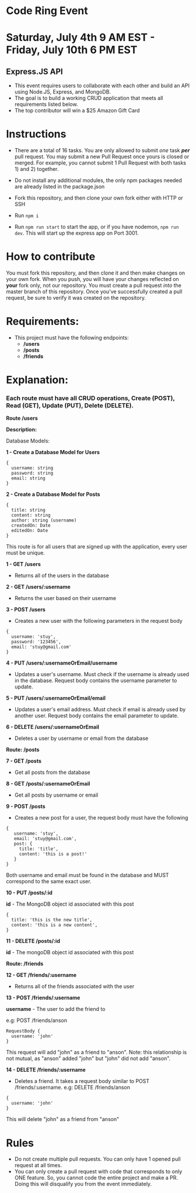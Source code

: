 # Code Ring Event

# Saturday, July 4th 9 AM EST - Friday, July 10th 6 PM EST

## Express.JS API

- This event requires users to collaborate with each other and build an API using Node.JS, Express, and MongoDB.
- The goal is to build a working CRUD application that meets all requirements listed below.
- The top contributor will win a $25 Amazon Gift Card

# Instructions

- There are a total of 16 tasks. You are only allowed to submit *one* task ***per*** pull request. You may submit a new Pull Request once yours is closed or merged. For example, you cannot submit 1 Pull Request with both tasks 1) and 2) together.

- Do not install any additional modules, the only npm packages needed are already listed in the package.json

- Fork this repository, and then clone your own fork either with HTTP or SSH

- Run `npm i`

- Run `npm run start` to start the app, or if you have nodemon, `npm run dev`. This will start up the express app on Port 3001.


# How to contribute

You must fork this repository, and then clone it and then make changes on your own fork. When you push, you will have your changes reflected on **your** fork only, not our repository. You must create a pull request *into* the master branch of this repository. Once you've successfully created a pull request, be sure to verify it was created on the repository. 

# Requirements:

- This project must have the following endpoints:
  - **/users**
  - **/posts**
  - **/friends**


# Explanation:

### Each route must have all CRUD operations, Create (POST), Read (GET), Update (PUT), Delete (DELETE).

**Route /users**

**Description:**

Database Models:

**1 - Create a Database Model for Users**

```
{
  username: string
  password: string
  email: string
}
```

**2 - Create a Database Model for Posts**
```
{
  title: string
  content: string
  author: string (username)
  createdOn: Date
  editedOn: Date
}
```

This route is for all users that are signed up with the application, every user must be unique.

**1 - GET /users**

- Returns all of the users in the database

**2 - GET /users/:username**

- Returns the user based on their username

**3 - POST /users**

- Creates a new user with the following parameters in the request body

```
{
  username: 'stuy',
  password: '123456',
  email: 'stuy@gmail.com'
}
```

**4 - PUT /users/:usernameOrEmail/username**

- Updates a user's username. Must check if the username is already used in the database. Request body contains the username parameter to update.

**5 - PUT /users/:usernameOrEmail/email**

- Updates a user's email address. Must check if email is already used by another user. Request body contains the email parameter to update.

**6 - DELETE /users/:usernameOrEmail**

- Deletes a user by username or email from the database

**Route: /posts**

**7 - GET /posts**

 - Get all posts from the database

**8 - GET /posts/:usernameOrEmail**

- Get all posts by username or email

**9 - POST /posts**

- Creates a new post for a user, the request body must have the following

```
{
   username: 'stuy',
   email: 'stuy@gmail.com',
   post: {
     title: 'title',
     content: 'this is a post!'
   }
}
```

Both username and email must be found in the database and MUST correspond to the same exact user.

**10 - PUT /posts/:id**

**id** - The MongoDB object id associated with this post

```
{
  title: 'this is the new title',
  content: 'this is a new content',
}
```

**11 - DELETE /posts/:id**

**id** - The mongoDB object id associated with this post


**Route: /friends**

**12 - GET /friends/:username**

- Returns all of the friends associated with the user

**13 - POST /friends/:username**

**username** - The user to add the friend to

e.g: POST /friends/anson

```
RequestBody {
  username: 'john'
}
```

This request will add "john" as a friend to "anson". Note: this relationship is not mutual, as "anson" added "john" but "john" did not add "anson".

**14 - DELETE /friends/:username**

- Deletes a friend. It takes a request body similar to POST /friends/:username.
e.g: DELETE /friends/anson

```
{
  username: 'john'
}
```

This will delete "john" as a friend from "anson"

# Rules

- Do not create multiple pull requests. You can only have 1 opened pull request at all times.
- You can only create a pull request with code that corresponds to only ONE feature. So, you cannot code the entire project and make a PR. Doing this will disqualify you from the event immediately.

